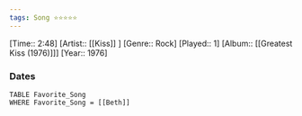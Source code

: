 ```yaml
---
tags: Song ⭐⭐⭐⭐⭐ 
---
```

[Time:: 2:48]
[Artist:: [[Kiss]] ]
[Genre:: Rock]
[Played:: 1]
[Album:: [[Greatest Kiss (1976)]]]
[Year:: 1976]
### Dates
````dataview
TABLE Favorite_Song
WHERE Favorite_Song = [[Beth]]
````